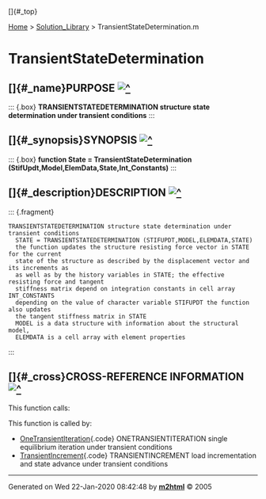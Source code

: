 []{#_top}

<div>

[Home](../FEDEASLab.html) \> [Solution_Library](FEDEASLab.html) \>
TransientStateDetermination.m

</div>

# TransientStateDetermination

## []{#_name}PURPOSE [![\^](../up.png)](#_top)

::: {.box}
**TRANSIENTSTATEDETERMINATION structure state determination under
transient conditions**
:::

## []{#_synopsis}SYNOPSIS [![\^](../up.png)](#_top)

::: {.box}
**function State = TransientStateDetermination
(StifUpdt,Model,ElemData,State,Int_Constants)**
:::

## []{#_description}DESCRIPTION [![\^](../up.png)](#_top)

::: {.fragment}
``` {.comment}
TRANSIENTSTATEDETERMINATION structure state determination under transient conditions
  STATE = TRANSIENTSTATEDETERMINATION (STIFUPDT,MODEL,ELEMDATA,STATE)
  the function updates the structure resisting force vector in STATE for the current
  state of the structure as described by the displacement vector and its increments as
  as well as by the history variables in STATE; the effective resisting force and tangent
  stiffness matrix depend on integration constants in cell array INT_CONSTANTS
  depending on the value of character variable STIFUPDT the function also updates
  the tangent stiffness matrix in STATE
  MODEL is a data structure with information about the structural model,
  ELEMDATA is a cell array with element properties
```
:::

## []{#_cross}CROSS-REFERENCE INFORMATION [![\^](../up.png)](#_top)

This function calls:

This function is called by:

-   [OneTransientIteration](OneTransientIteration.html "function [State,SolStrat] = OneTransientIteration (Model,ElemData,Loading,State,SolStrat)"){.code}
    ONETRANSIENTITERATION single equilibrium iteration under transient
    conditions
-   [TransientIncrement](TransientIncrement.html "function [State,SolStrat] = TransientIncrement(Model,ElemData,Loading,State,SolStrat)"){.code}
    TRANSIENTINCREMENT load incrementation and state advance under
    transient conditions

------------------------------------------------------------------------

Generated on Wed 22-Jan-2020 08:42:48 by
**[m2html](http://www.artefact.tk/software/matlab/m2html/ "Matlab Documentation in HTML")**
© 2005
